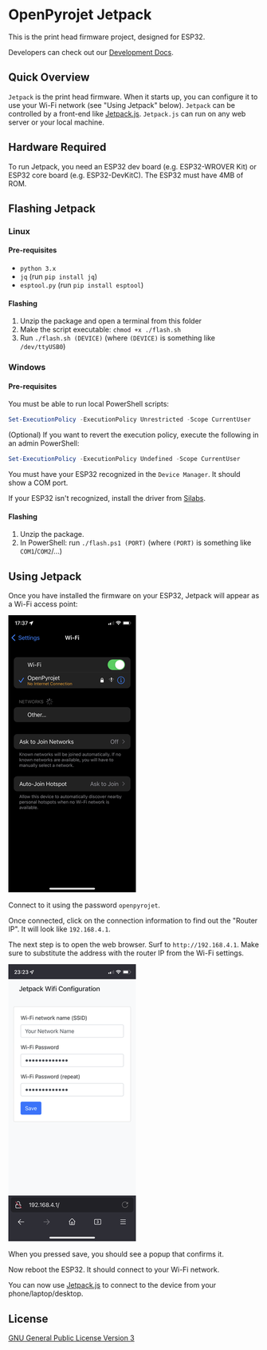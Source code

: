 # OpenPyrojet Jetpack

This is the print head firmware project, designed for ESP32.

Developers can check out our [Development Docs](docs/development.md).

## Quick Overview

`Jetpack` is the print head firmware. When it starts up, you can configure it to use your Wi-Fi network (see "Using Jetpack" below).
`Jetpack` can be controlled by a front-end like [Jetpack.js](https://github.com/Sindry-Manufacturing/OpenPyrojet-Jetpack.js).
`Jetpack.js` can run on any web server or your local machine.

## Hardware Required

To run Jetpack, you need an ESP32 dev board (e.g. ESP32-WROVER Kit) or ESP32 core board (e.g. ESP32-DevKitC).
The ESP32 must have 4MB of ROM.

## Flashing Jetpack

### Linux

#### Pre-requisites

- `python 3.x`
- `jq` (run `pip install jq`)
- `esptool.py` (run `pip install esptool`)

#### Flashing

1. Unzip the package and open a terminal from this folder
2. Make the script executable: `chmod +x ./flash.sh`
2. Run `./flash.sh (DEVICE)` (where `(DEVICE)` is something like `/dev/ttyUSB0`)

### Windows

#### Pre-requisites

You must be able to run local PowerShell scripts:

```powershell
Set-ExecutionPolicy -ExecutionPolicy Unrestricted -Scope CurrentUser
```

(Optional) If you want to revert the execution policy, execute the following in an admin PowerShell:

```powershell
Set-ExecutionPolicy -ExecutionPolicy Undefined -Scope CurrentUser
```

You must have your ESP32 recognized in the `Device Manager`. It should show a COM port.

If your ESP32 isn't recognized, install the driver from [Silabs](https://www.silabs.com/developers/usb-to-uart-bridge-vcp-drivers).

#### Flashing

1. Unzip the package. 
2. In PowerShell: run `./flash.ps1 (PORT)` (where `(PORT)` is something like `COM1`/`COM2`/...)

## Using Jetpack

Once you have installed the firmware on your ESP32, Jetpack will appear as a Wi-Fi access point:

![wifi access points on iOS](docs/images/wifi-ap-list.png)

Connect to it using the password `openpyrojet`.

Once connected, click on the connection information to find out the "Router IP". It will look like `192.168.4.1`.

The next step is to open the web browser. Surf to `http://192.168.4.1`.
Make sure to substitute the address with the router IP from the Wi-Fi settings.

![wifi access points on iOS](docs/images/wifi-ap-form.png)

When you pressed save, you should see a popup that confirms it.

Now reboot the ESP32. It should connect to your Wi-Fi network.

You can now use [Jetpack.js](https://github.com/Sindry-Manufacturing/OpenPyrojet-Jetpack.js) to connect to the device from your phone/laptop/desktop.

## License

[GNU General Public License Version 3](LICENSE.md)
